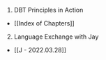 1. DBT Principles in Action
- [[Index of Chapters]]

2. Language Exchange with Jay
- [[J - 2022.03.28]]